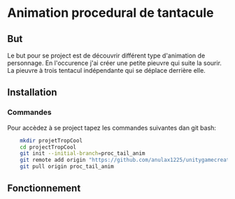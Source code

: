 # Animation procedural de tantacule

## But
Le but pour se project est de découvrir différent type d'animation de personnage.
En l'occurence j'ai créer une petite pieuvre qui suite la sourir. La pieuvre à trois tentacul indépendante qui se déplace derrière elle. 

## Installation

### Commandes
Pour accèdez à se project tapez les commandes suivantes dan git bash:
```bash
    mkdir projetTropCool
    cd projectTropCool
    git init --initial-branch=proc_tail_anim
    git remote add origin "https://github.com/anulax1225/unitygamecreation.git"
    git pull origin proc_tail_anim  
```

## Fonctionnement 
